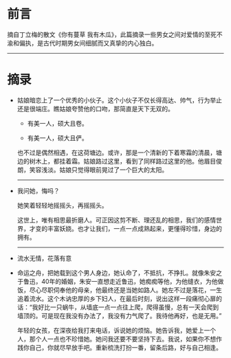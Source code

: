 # 前言

摘自丁立梅的散文《你有蔓草 我有木瓜》，此篇摘录一些男女之间对爱情的至死不渝和偏执，是古代时期男女间细腻而又真挚的内心独白。

-------

#  摘录

- 姑娘暗恋上了一个优秀的小伙子。这个小伙子不仅长得高达、帅气，行为举止还是很端庄。瞧姑娘夸赞他的口吻，那简直是天下无双的。

  - 有美一人，硕大且卷。

  - 有美一人，硕大且俨。

  也不过是偶然相遇，在这荷塘边。或许，那是一个清新的下着寒霜的清晨，塘边的树木上，都挂着霜。姑娘路过这里，看到了同样路过这里的他。他眉目俊朗，笑容浅淡。姑娘只觉得眼前晃过了一个巨大的太阳。
  
  -------
  
- 我问她，悔吗？

  她笑着轻轻地摇摇头，再摇摇头。

  这世上，唯有相思最折磨人。可正因这剪不断、理还乱的相思，我们的感情世界，才变的丰富妖娆。也才让我们，一点一点成熟起来，更懂得珍惜，身边的拥有。 

  -----

  

- 流水无情，花落有意

- 命运之舟，把她载到这个男人身边，她认命了，不抵抗，不挣扎。就像朱安之于鲁迅，40年的婚姻，朱安一直想走近鲁迅，她痴痴等他，为他缝衣，为他做饭，尽心尽职伺奉他的母亲，他最终还是当她如路人。她左不过是落花，一生追着流水。这个木讷忠厚的乡下妇人，在最后时刻，说出这样一段痛彻心扉的话：“我好比一只蜗牛，从墙底一点一点往上爬，爬得虽慢，总有一天会爬到墙顶的。可是现在我没有办法了，我没有力气爬了。我待他再好，也是无用。”

  年轻的女孩，在深夜给我打来电话，诉说她的烦恼。她告诉我，她爱上一个人，那个人一点也不珍惜她。她问我还要不要坚持下去。我说，如果你不想作践你自己，你就尽早放手吧。重新梳洗打扮一番，留条后路，好与自己相逢。

  









​    
